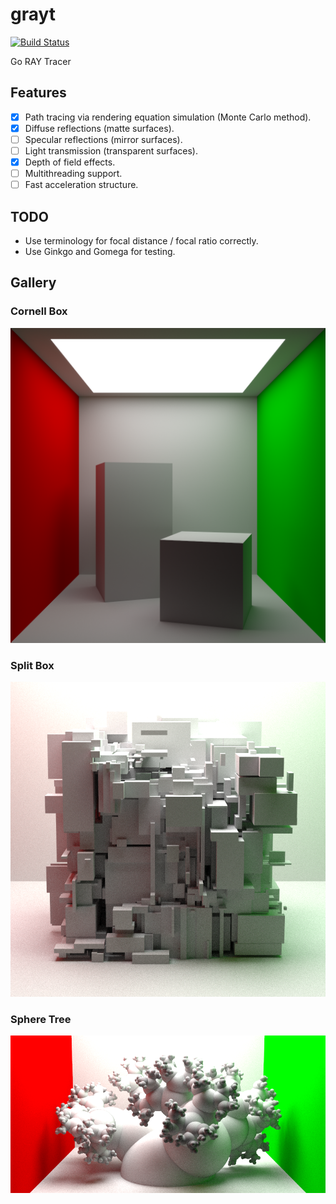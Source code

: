 # grayt

[![Build Status](https://travis-ci.org/peterstace/grayt.svg?branch=master)](https://travis-ci.org/peterstace/grayt)

Go RAY Tracer

## Features

- [X] Path tracing via rendering equation simulation (Monte Carlo method).
- [X] Diffuse reflections (matte surfaces).
- [ ] Specular reflections (mirror surfaces).
- [ ] Light transmission (transparent surfaces).
- [X] Depth of field effects.
- [ ] Multithreading support.
- [ ] Fast acceleration structure.

## TODO

- Use terminology for focal distance / focal ratio correctly.
- Use Ginkgo and Gomega for testing.

## Gallery

### Cornell Box

![Cornell Box](/gallery/out_q100000.png)

### Split Box

![Split Box](/gallery/splitbox[wnNQ9molxVk]_720x720_q5000.png)

### Sphere Tree

![Sphere Tree](/gallery/sphere_tree[1Fq0zJkUpGk]_820x410_q5000.png)
